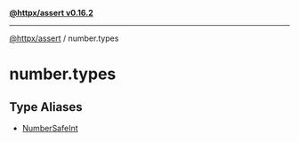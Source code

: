 [**@httpx/assert v0.16.2**](../README.md)

***

[@httpx/assert](../README.md) / number.types

# number.types

## Type Aliases

- [NumberSafeInt](type-aliases/NumberSafeInt.md)

